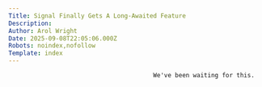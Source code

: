 ```yaml
---
Title: Signal Finally Gets A Long-Awaited Feature
Description: 
Author: Arol Wright
Date: 2025-09-08T22:05:06.000Z
Robots: noindex,nofollow
Template: index
---
```


                                            We've been waiting for this. 
                                        
